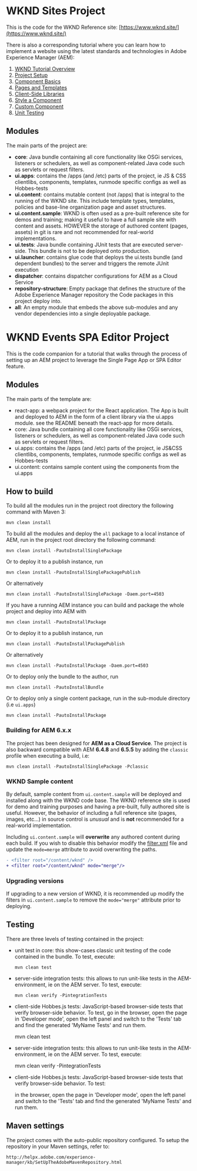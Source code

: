 
# WKND Sites Project

This is the code for the WKND Reference site: [https://www.wknd.site/](https://www.wknd.site/)

There is also a corresponding tutorial where you can learn how to implement a website using the latest standards and technologies in Adobe Experience Manager (AEM): 

1. [WKND Tutorial Overview](https://docs.adobe.com/content/help/en/experience-manager-learn/getting-started-wknd-tutorial-develop/overview.html)
2. [Project Setup](https://docs.adobe.com/content/help/en/experience-manager-learn/getting-started-wknd-tutorial-develop/project-setup.html)
3. [Component Basics](https://docs.adobe.com/content/help/en/experience-manager-learn/getting-started-wknd-tutorial-develop/component-basics.html)
4. [Pages and Templates](https://docs.adobe.com/content/help/en/experience-manager-learn/getting-started-wknd-tutorial-develop/pages-templates.html)
5. [Client-Side Libraries](https://docs.adobe.com/content/help/en/experience-manager-learn/getting-started-wknd-tutorial-develop/client-side-libraries.html)
6. [Style a Component](https://docs.adobe.com/content/help/en/experience-manager-learn/getting-started-wknd-tutorial-develop/style-system.html)
7. [Custom Component](https://docs.adobe.com/content/help/en/experience-manager-learn/getting-started-wknd-tutorial-develop/custom-component.html)
8. [Unit Testing](https://docs.adobe.com/content/help/en/experience-manager-learn/getting-started-wknd-tutorial-develop/unit-testing.html)

## Modules

The main parts of the project are:

* **core**: Java bundle containing all core functionality like OSGi services, listeners or schedulers, as well as component-related Java code such as servlets or request filters.
* **ui.apps**: contains the /apps (and /etc) parts of the project, ie JS & CSS clientlibs, components, templates, runmode specific configs as well as Hobbes-tests
* **ui.content**: contains mutable content (not /apps) that is integral to the running of the WKND site. This include template types, templates, policies and base-line organization page and asset structures.
* **ui.content.sample**: WKND is often used as a pre-built reference site for demos and training; making it useful to have a full sample site with content and assets. HOWEVER the storage of authored content (pages, assets) in git is rare and not recommended for real-world implementations.
* **ui.tests**: Java bundle containing JUnit tests that are executed server-side. This bundle is not to be deployed onto production.
* **ui.launcher**: contains glue code that deploys the ui.tests bundle (and dependent bundles) to the server and triggers the remote JUnit execution
* **dispatcher**: contains dispatcher configurations for AEM as a Cloud Service
* **repository-structure**:  Empty package that defines the structure of the Adobe Experience Manager repository the Code packages in this project deploy into.
* **all**: An empty module that embeds the above sub-modules and any vendor dependencies into a single deployable package.

# WKND Events SPA Editor Project

This is the code companion for a tutorial that walks through the process of setting up an AEM project to leverage the Single Page App or SPA Editor feature.

## Modules

The main parts of the template are:

* react-app: a webpack project for the React application. The App is built and deployed to AEM in the form of a client library via the ui.apps module. see the README beneath the react-app for more details.
* core: Java bundle containing all core functionality like OSGi services, listeners or schedulers, as well as component-related Java code such as servlets or request filters.
* ui.apps: contains the /apps (and /etc) parts of the project, ie JS&CSS clientlibs, components, templates, runmode specific configs as well as Hobbes-tests
* ui.content: contains sample content using the components from the ui.apps


## How to build

To build all the modules run in the project root directory the following command with Maven 3:

    mvn clean install


To build all the modules and deploy the `all` package to a local instance of AEM, run in the project root directory the following command:

    mvn clean install -PautoInstallSinglePackage

Or to deploy it to a publish instance, run

    mvn clean install -PautoInstallSinglePackagePublish

Or alternatively

    mvn clean install -PautoInstallSinglePackage -Daem.port=4503

If you have a running AEM instance you can build and package the whole project and deploy into AEM with  

    mvn clean install -PautoInstallPackage
    
Or to deploy it to a publish instance, run

    mvn clean install -PautoInstallPackagePublish
    
Or alternatively

    mvn clean install -PautoInstallPackage -Daem.port=4503

Or to deploy only the bundle to the author, run

    mvn clean install -PautoInstallBundle


Or to deploy only a single content package, run in the sub-module directory (i.e `ui.apps`)

    mvn clean install -PautoInstallPackage

### Building for AEM 6.x.x

The project has been designed for **AEM as a Cloud Service**. The project is also backward compatible with AEM **6.4.8** and **6.5.5** by adding the `classic` profile when executing a build, i.e:

    mvn clean install -PautoInstallSinglePackage -Pclassic

### WKND Sample content

By default, sample content from `ui.content.sample` will be deployed and installed along with the WKND code base. The WKND reference site is used for demo and training purposes and having a pre-built, fully authored site is useful. However, the behavior of including a full reference site (pages, images, etc...) in source control is *unusual* and is **not** recommended for a real-world implementation.

Including `ui.content.sample` will **overwrite** any authored content during each build. If you wish to disable this behavior modify the [filter.xml](ui.content.sample/src/main/content/META-INF/vault/filter.xml) file and update the `mode=merge` attribute to avoid overwriting the paths.

```diff
- <filter root="/content/wknd" />
+ <filter root="/content/wknd" mode="merge"/>
```

### Upgrading versions

If upgrading to a new version of WKND, it is recommended up modify the filters in `ui.content.sample` to remove the `mode="merge"` attribute prior to deploying.



## Testing

There are three levels of testing contained in the project:

* unit test in core: this show-cases classic unit testing of the code contained in the bundle. To test, execute:


    ```
    mvn clean test
    ```

* server-side integration tests: this allows to run unit-like tests in the AEM-environment, ie on the AEM server. To test, execute:

    ```
    mvn clean verify -PintegrationTests
    ```

* client-side Hobbes.js tests: JavaScript-based browser-side tests that verify browser-side behavior. To test, go in the browser, open the page in 'Developer mode', open the left panel and switch to the 'Tests' tab and find the generated 'MyName Tests' and run them.

    mvn clean test

* server-side integration tests: this allows to run unit-like tests in the AEM-environment, ie on the AEM server. To test, execute:

    mvn clean verify -PintegrationTests

* client-side Hobbes.js tests: JavaScript-based browser-side tests that verify browser-side behavior. To test:

    in the browser, open the page in 'Developer mode', open the left panel and switch to the 'Tests' tab and find the generated 'MyName Tests' and run them.



## Maven settings

The project comes with the auto-public repository configured. To setup the repository in your Maven settings, refer to:

    http://helpx.adobe.com/experience-manager/kb/SetUpTheAdobeMavenRepository.html
